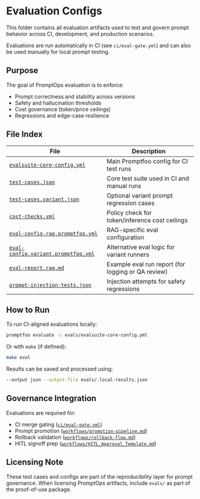 # Evaluation Configs

This folder contains all evaluation artifacts used to test and govern prompt behavior across CI, development, and production scenarios.

Evaluations are run automatically in CI (see `ci/eval-gate.yml`) and can also be used manually for local prompt testing.

## Purpose

The goal of PromptOps evaluation is to enforce:

- Prompt correctness and stability across versions
- Safety and hallucination thresholds
- Cost governance (token/price ceilings)
- Regressions and edge-case resilience

## File Index

| File                                                                       | Description                                        |
| -------------------------------------------------------------------------- | -------------------------------------------------- |
| [`evalsuite-core-config.yml`](./evalsuite-core-config.yml)                 | Main Promptfoo config for CI test runs             |
| [`test-cases.json`](./test-cases.json)                                     | Core test suite used in CI and manual runs         |
| [`test-cases.variant.json`](./test-cases.variant.json)                     | Optional variant prompt regression cases           |
| [`cost-checks.yml`](./cost-checks.yml)                                     | Policy check for token/inference cost ceilings     |
| [`eval-config.rag.promptfoo.yml`](./eval-config.rag.promptfoo.yml)         | RAG-specific eval configuration                    |
| [`eval-config.variant.promptfoo.yml`](./eval-config.variant.promptfoo.yml) | Alternative eval logic for variant runners         |
| [`eval-report.rag.md`](./eval-report.rag.md)                               | Example eval run report (for logging or QA review) |
| [`prompt-injection-tests.json`](./prompt-injection-tests.json)             | Injection attempts for safety regressions          |

## How to Run

To run CI-aligned evaluations locally:

```bash
promptfoo evaluate -c evals/evalsuite-core-config.yml
```

Or with `make` (if defined):

```bash
make eval
```

Results can be saved and processed using:

```bash
--output json --output-file evals/.local-results.json
```

## Governance Integration

Evaluations are required for:

- CI merge gating ([`ci/eval-gate.yml`](../ci/eval-gate.yml))
- Prompt promotion ([`workflows/promotion-pipeline.md`](../workflows/promotion-pipeline.md))
- Rollback validation ([`workflows/rollback-flow.md`](../workflows/rollback-flow.md))
- HITL signoff prep ([`workflows/HITL_Approval_Template.md`](../workflows/HITL_Approval_Template.md))

## Licensing Note

These test cases and configs are part of the reproducibility layer for prompt governance. When licensing PromptOps artifacts, include `evals/` as part of the proof-of-use package.
